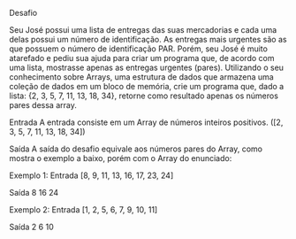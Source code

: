 Desafio

Seu José possui uma lista de entregas das suas mercadorias e cada uma delas possui um número de identificação. As entregas mais urgentes são as que possuem o número de identificação PAR. Porém, seu José é muito atarefado e pediu sua ajuda para criar um programa que, de acordo com uma lista, mostrasse apenas as entregas urgentes (pares). Utilizando o seu conhecimento sobre Arrays, uma estrutura de dados que armazena uma coleção de dados em um bloco de memória, crie um programa que, dado a lista: {2, 3, 5, 7, 11, 13, 18, 34}, retorne como resultado apenas os números pares dessa array.

Entrada
A entrada consiste em um Array de números inteiros positivos. ([2, 3, 5, 7, 11, 13, 18, 34])

Saída
A saída do desafio equivale aos números pares do Array, como mostra o exemplo a baixo, porém com o Array do enunciado:

Exemplo 1:
Entrada 
[8, 9, 11, 13, 16, 17, 23, 24]

Saída
8
16
24

Exemplo 2:
Entrada 
[1, 2, 5, 6, 7, 9, 10, 11]

Saída
2
6
10